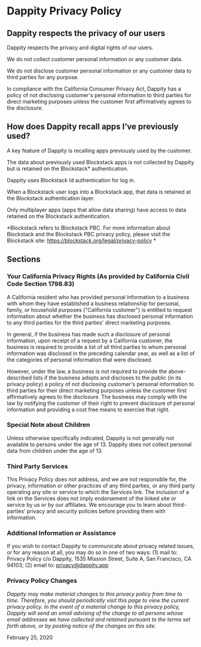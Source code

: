 # Dappity Privacy Policy

## Dappity respects the privacy of our users
Dappity respects the privacy and digital rights of our users. 

We do not collect customer personal information or any customer data.

 We do not disclose customer personal information or any customer data to third parties for any purpose.

In compliance with the California Consumer Privacy Act, Dappity has a policy of not disclosing customer's personal information to third parties for direct marketing purposes unless the customer first affirmatively agrees to the disclosure.

## How does Dappity recall apps I’ve previously used?
A key feature of Dappity is recalling apps previously used by the customer.

The data about previously used Blockstack apps is not collected by Dappity but is retained on the Blockstack* authentication.

Dappity uses Blockstack Id authentication for log in.

When a Blockstack user logs into a Blockstack app, that data is retained at the Blockstack authentication layer.

Only multiplayer apps (apps that allow data sharing) have access to data retained on the Blockstack authentication.

\*Blockstack refers to Blockstack PBC. For more information about Blockstack and the  Blockstack PBC privacy policy, please visit the Blockstack site: https://blockstack.org/legal/privacy-policy \*

## Sections

### Your California Privacy Rights (As provided by California Civil Code Section 1798.83)
A California resident who has provided personal information to a business with whom they have established a business relationship for personal, family, or household purposes ("California customer") is entitled to request information about whether the business has disclosed personal information to any third parties for the third parties' direct marketing purposes. 

In general, if the business has made such a disclosure of personal information, upon receipt of a request by a California customer, the business is required to provide a list of all third parties to whom personal information was disclosed in the preceding calendar year, as well as a list of the categories of personal information that were disclosed. 

However, under the law, a business is not required to provide the above-described lists if the business adopts and discloses to the public (in its privacy policy) a policy of not disclosing customer's personal information to third parties for their direct marketing purposes unless the customer first affirmatively agrees to the disclosure. The business may comply with the law by notifying the customer of their right to prevent disclosure of personal information and providing a cost free means to exercise that right.

### Special Note about Children
Unless otherwise specifically indicated, Dappity is not  generally not available to persons under the age of 13. Dappity does not collect personal data from children under the age of 13. 

### Third Party Services
This Privacy Policy does not address, and we are not responsible for, the privacy, information or other practices of any third parties, or any third party operating any site or service to which the Services link. The inclusion of a link on the Services does not imply endorsement of the linked site or service by us or by our affiliates. We encourage you to learn about third-parties’ privacy and security policies before providing them with information.

### Additional Information or Assistance
If you wish to contact Dappity to communicate about privacy related issues, or for any reason at all, you may do so in one of two ways: (1) mail to: Privacy Policy c/o Dappity, 1535 Mission Street, Suite A, San Francisco, CA 94103; (2) email to: privacy@dappity.app

### Privacy Policy Changes
*Dappity may make material changes to this privacy policy from time to time. Therefore, you should periodically visit this page to view the current privacy policy. In the event of a material change to this privacy policy, Dappity will send an email advising of the change to all persons whose email addresses we have collected and retained pursuant to the terms set forth above, or by posting notice of the changes on this site.*

February 25, 2020

